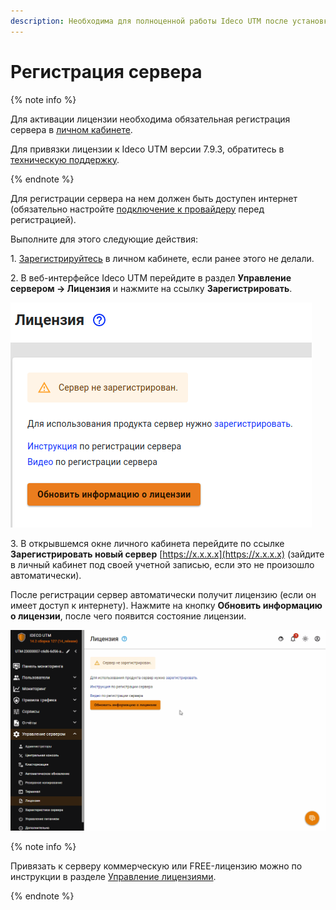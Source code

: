 ```yaml
---
description: Необходима для полноценной работы Ideco UTM после установки.
---
```


# Регистрация сервера

{% note info %}

Для активации лицензии необходима обязательная регистрация сервера в [личном кабинете](https://my.ideco.ru/#/login/?next=/utm/license/).

Для привязки лицензии к Ideco UTM версии 7.9.3, обратитесь в [техническую поддержку](../general/technical-support.md).

{% endnote %}

Для регистрации сервера на нем должен быть доступен интернет (обязательно настройте [подключение к провайдеру](../settings/services/connection-to-provider/ethernet-connection.md) перед регистрацией).

Выполните для этого следующие действия:

1\. [Зарегистрируйтесь](https://my.ideco.ru/#/login/?next=/utm/license/) в личном кабинете, если ранее этого не делали.

2\. В веб-интерфейсе Ideco UTM перейдите в раздел **Управление сервером -> Лицензия** и нажмите на ссылку **Зарегистрировать**.

![](../../_images/addlicence9.11.png)

3\. В открывшемся окне личного кабинета перейдите по ссылке **Зарегистрировать новый сервер** [https://x.x.x.x](https://x.x.x.x) (зайдите в личный кабинет под своей учетной записью, если это не произошло автоматически).

После регистрации сервер автоматически получит лицензию (если он имеет доступ к интернету). Нажмите на кнопку **Обновить информацию о лицензии**, после чего появится состояние лицензии.

![](../../_images/add-license.gif)

{% note info %}

Привязать к серверу коммерческую или FREE-лицензию можно по инструкции в разделе [Управление лицензиями](license-management.md).

{% endnote %}

